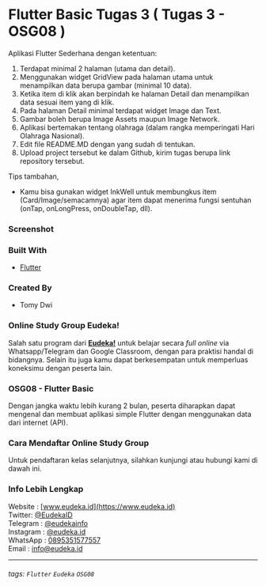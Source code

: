 # Flutter Basic Tugas 3 ( Tugas 3 - OSG08 )
Aplikasi Flutter Sederhana dengan ketentuan:

1. Terdapat minimal 2 halaman (utama dan detail).
2. Menggunakan widget GridView pada halaman utama untuk menampilkan data berupa gambar (minimal 10 data).
3. Ketika item di klik akan berpindah ke halaman Detail dan menampilkan data sesuai item yang di klik.
4. Pada halaman Detail minimal terdapat widget Image dan Text.
5. Gambar boleh berupa Image Assets maupun Image Network.
6. Aplikasi bertemakan tentang olahraga (dalam rangka memperingati Hari Olahraga Nasional).
4. Edit file README.MD dengan yang sudah di tentukan.
5. Upload project tersebut ke dalam Github, kirim tugas berupa link repository tersebut.

Tips tambahan,
- Kamu bisa gunakan widget InkWell untuk membungkus item (Card/Image/semacamnya) agar item dapat menerima fungsi sentuhan (onTap, onLongPress, onDoubleTap, dll).

### Screenshot

### Built With
- [Flutter](https://flutter.dev)

### Created By
- Tomy Dwi

### Online Study Group Eudeka!
Salah satu program dari [**Eudeka!**](https://www.eudeka.id) untuk belajar secara _full online_ via Whatsapp/Telegram dan Google Classroom, dengan para praktisi handal di bidangnya. Selain itu juga kamu dapat berkesempatan untuk memperluas koneksimu dengan peserta lain.

### OSG08 - Flutter Basic
Dengan jangka waktu lebih kurang 2 bulan, peserta diharapkan dapat mengenal dan membuat aplikasi simple Flutter dengan menggunakan data dari internet (API).

### Cara Mendaftar Online Study Group
Untuk pendaftaran kelas selanjutnya, silahkan kunjungi atau hubungi kami di dawah ini.

### Info Lebih Lengkap
Website : [www.eudeka.id](https://www.eudeka.id)  
Twitter: [@EudekaID](https://twitter.com/EudekaID)  
Telegram : [@eudekainfo](https://t.me/eudekainfo)  
Instagram : [@eudeka.id](https://instagram.com/eudeka.id)  
WhatsApp : [0895351577557](https://wa.me/62895351577557)  
Email : [info@eudeka.id](mailto:info@eudeka.id)  

---

###### tags: `Flutter` `Eudeka` `OSG08`
